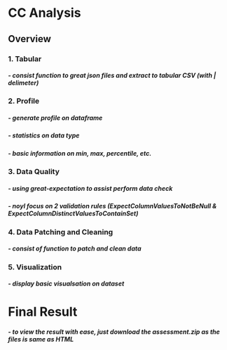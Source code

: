 # CC Analysis

## Overview

### 1. Tabular
##### - consist function to great json files and extract to tabular CSV (with | delimeter)


### 2. Profile
##### - generate profile on dataframe
##### - statistics on data type
##### - basic information on min, max, percentile, etc.


### 3. Data Quality
##### - using great-expectation to assist perform data check
##### - noyl focus on 2 validation rules (ExpectColumnValuesToNotBeNull & ExpectColumnDistinctValuesToContainSet)


### 4. Data Patching and Cleaning
##### - consist of function to patch and clean data


### 5. Visualization
##### - display basic visualsation on dataset


# Final Result
##### - to view the result with ease, just download the assessment.zip as the files is same as HTML
